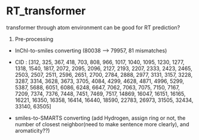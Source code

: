 # RT_transformer
transformer through atom environment can be good for RT prediction?


1. Pre-processing
 - InChI-to-smiles converting (80038 --> 79957, 81 mismatches)
 - CID : [312, 325, 367, 418, 703, 808, 966, 1017, 1040, 1095, 1230, 1277, 1318, 1540, 1817, 2072, 2095, 2096, 2127, 2193, 2207, 2333, 2423, 2465, 2503, 2507, 2511, 2596, 2651, 2700, 2784, 2888, 2977, 3131, 3157, 3228, 3287, 3314, 3628, 3673, 3705, 4084, 4299, 4628, 4871, 4996, 5299, 5387, 5688, 6051, 6086, 6248, 6647, 7062, 7063, 7075, 7150, 7167, 7209, 7374, 7376, 7448, 7451, 7469, 7517, 14869, 16047, 16151, 16165, 16221, 16350, 16358, 16414, 16440, 18590, 22783, 26973, 31505, 32434, 33140, 63505]


 - smiles-to-SMARTS converting (add Hydrogen, assign ring or not, the number of closest neighbor(need to make sentence more clearly), and aromaticity??)
